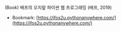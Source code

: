 (Book) 배프의 오지랖 파이썬 웹 프로그래밍 (배프, 2019)  

* Bookmark: [https://ifos2u.pythonanywhere.com/](https://ifos2u.pythonanywhere.com/)
